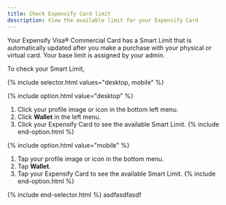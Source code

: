 ```yaml
---
title: Check Expensify Card limit
description: View the available limit for your Expensify Card
---
```

<div id="new-expensify" markdown="1">

Your Expensify Visa® Commercial Card has a Smart Limit that is automatically updated after you make a purchase with your physical or virtual card. Your base limit is assigned by your admin.

To check your Smart Limit,

{% include selector.html values="desktop, mobile" %}

{% include option.html value="desktop" %}
1. Click your profile image or icon in the bottom left menu.
2. Click **Wallet** in the left menu.
3. Click your Expensify Card to see the available Smart Limit.
{% include end-option.html %}

{% include option.html value="mobile" %}
1. Tap your profile image or icon in the bottom menu.
2. Tap **Wallet**.
3. Tap your Expensify Card to see the available Smart Limit. 
{% include end-option.html %}

{% include end-selector.html %}
asdfasdfasdf
</div>
